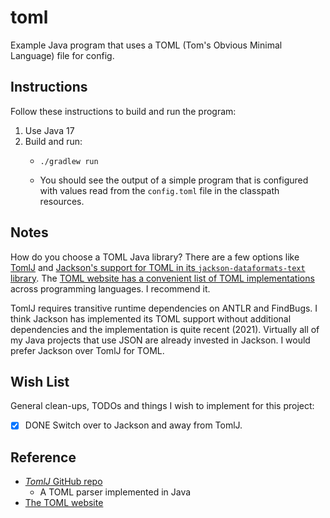 # toml

Example Java program that uses a TOML (Tom's Obvious Minimal Language) file for config.


## Instructions

Follow these instructions to build and run the program:

1. Use Java 17
1. Build and run:
    * ```shell
      ./gradlew run
      ```
    * You should see the output of a simple program that is configured with values read from the `config.toml` file in
      the classpath resources.


## Notes

How do you choose a TOML Java library? There are a few options like [TomlJ](https://github.com/tomlj/tomlj) and [Jackson's
support for TOML in its `jackson-dataformats-text` library](https://github.com/FasterXML/jackson-dataformats-text/tree/2.14/toml).
The [TOML website has a convenient list of TOML implementations](https://github.com/toml-lang/toml/wiki) across programming
languages. I recommend it.

TomlJ requires transitive runtime dependencies on ANTLR and FindBugs. I think Jackson has implemented its TOML support
without additional dependencies and the implementation is quite recent (2021). Virtually all of my Java projects that use
JSON are already invested in Jackson. I would prefer Jackson over TomlJ for TOML.


## Wish List

General clean-ups, TODOs and things I wish to implement for this project:

* [x] DONE Switch over to Jackson and away from TomlJ. 


## Reference

* [*TomlJ* GitHub repo](https://github.com/tomlj/tomlj)
    * A TOML parser implemented in Java
* [The TOML website](https://toml.io/en/)
